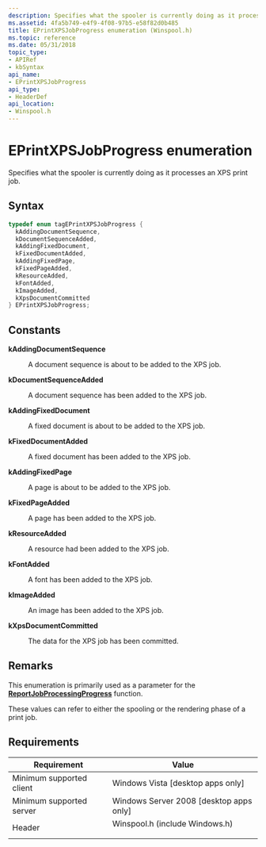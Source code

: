```yaml
---
description: Specifies what the spooler is currently doing as it processes an XPS print job.
ms.assetid: 4fa5b749-e4f9-4f08-97b5-e58f82d0b485
title: EPrintXPSJobProgress enumeration (Winspool.h)
ms.topic: reference
ms.date: 05/31/2018
topic_type: 
- APIRef
- kbSyntax
api_name: 
- EPrintXPSJobProgress
api_type: 
- HeaderDef
api_location: 
- Winspool.h
---
```


# EPrintXPSJobProgress enumeration

Specifies what the spooler is currently doing as it processes an XPS print job.

## Syntax


```C++
typedef enum tagEPrintXPSJobProgress { 
  kAddingDocumentSequence,
  kDocumentSequenceAdded,
  kAddingFixedDocument,
  kFixedDocumentAdded,
  kAddingFixedPage,
  kFixedPageAdded,
  kResourceAdded,
  kFontAdded,
  kImageAdded,
  kXpsDocumentCommitted
} EPrintXPSJobProgress;
```



## Constants

<dl> <dt>

<span id="kAddingDocumentSequence"></span><span id="kaddingdocumentsequence"></span><span id="KADDINGDOCUMENTSEQUENCE"></span>**kAddingDocumentSequence**
</dt> <dd>

A document sequence is about to be added to the XPS job.

</dd> <dt>

<span id="kDocumentSequenceAdded"></span><span id="kdocumentsequenceadded"></span><span id="KDOCUMENTSEQUENCEADDED"></span>**kDocumentSequenceAdded**
</dt> <dd>

A document sequence has been added to the XPS job.

</dd> <dt>

<span id="kAddingFixedDocument"></span><span id="kaddingfixeddocument"></span><span id="KADDINGFIXEDDOCUMENT"></span>**kAddingFixedDocument**
</dt> <dd>

A fixed document is about to be added to the XPS job.

</dd> <dt>

<span id="kFixedDocumentAdded"></span><span id="kfixeddocumentadded"></span><span id="KFIXEDDOCUMENTADDED"></span>**kFixedDocumentAdded**
</dt> <dd>

A fixed document has been added to the XPS job.

</dd> <dt>

<span id="kAddingFixedPage"></span><span id="kaddingfixedpage"></span><span id="KADDINGFIXEDPAGE"></span>**kAddingFixedPage**
</dt> <dd>

A page is about to be added to the XPS job.

</dd> <dt>

<span id="kFixedPageAdded"></span><span id="kfixedpageadded"></span><span id="KFIXEDPAGEADDED"></span>**kFixedPageAdded**
</dt> <dd>

A page has been added to the XPS job.

</dd> <dt>

<span id="kResourceAdded"></span><span id="kresourceadded"></span><span id="KRESOURCEADDED"></span>**kResourceAdded**
</dt> <dd>

A resource had been added to the XPS job.

</dd> <dt>

<span id="kFontAdded"></span><span id="kfontadded"></span><span id="KFONTADDED"></span>**kFontAdded**
</dt> <dd>

A font has been added to the XPS job.

</dd> <dt>

<span id="kImageAdded"></span><span id="kimageadded"></span><span id="KIMAGEADDED"></span>**kImageAdded**
</dt> <dd>

An image has been added to the XPS job.

</dd> <dt>

<span id="kXpsDocumentCommitted"></span><span id="kxpsdocumentcommitted"></span><span id="KXPSDOCUMENTCOMMITTED"></span>**kXpsDocumentCommitted**
</dt> <dd>

The data for the XPS job has been committed.

</dd> </dl>

## Remarks

This enumeration is primarily used as a parameter for the [**ReportJobProcessingProgress**](reportjobprocessingprogress.md) function.

These values can refer to either the spooling or the rendering phase of a print job.

## Requirements



| Requirement | Value |
|-------------------------------------|-----------------------------------------------------------------------------------------------------------|
| Minimum supported client<br/> | Windows Vista \[desktop apps only\]<br/>                                                            |
| Minimum supported server<br/> | Windows Server 2008 \[desktop apps only\]<br/>                                                      |
| Header<br/>                   | <dl> <dt>Winspool.h (include Windows.h)</dt> </dl> |



 

 




